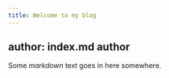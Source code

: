 ```yaml
---
title: Welcome to my blog
---
```

author: index.md author
---
Some *markdown* text goes in here somewhere.
